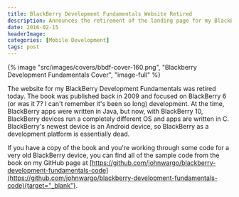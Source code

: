 ```yaml
---
title: BlackBerry Development Fundamentals Website Retired
description: Announces the retirement of the landing page for my BlackBerry Development Fundamentals book
date: 2016-02-15
headerImage: 
categories: [Mobile Development]
tags: post
---
```


{% image "src/images/covers/bbdf-cover-160.png", "Blackberry Development Fundamentals Cover", "image-full" %}

The website for my BlackBerry Development Fundamentals was retired today. The book was published back in 2009 and focused on BlackBerry 6 (or was it 7? I can't remember it's been so long) development. At the time, BlackBerry apps were written in Java, but now, with BlackBerry 10, BlackBerry devices run a completely different OS and apps are written in C. BlackBerry's newest device is an Android device, so BlackBerry as a development platform is essentially dead.

If you have a copy of the book and you're working through some code for a very old BlackBerry device, you can find all of the sample code from the book on my GitHub page at [https://github.com/johnwargo/blackberry-development-fundamentals-code](https://github.com/johnwargo/blackberry-development-fundamentals-code){target="_blank"}.